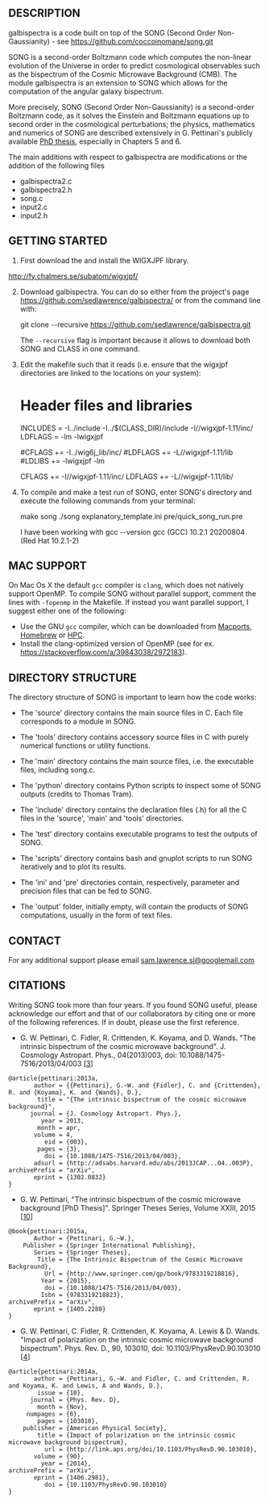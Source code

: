## DESCRIPTION

galbispectra is a code built on top of the SONG (Second Order Non-Gaussianity) - see https://github.com/coccoinomane/song.git 

SONG is a second-order Boltzmann code which computes the non-linear evolution of the Universe in order to predict cosmological observables such as the bispectrum of the Cosmic Microwave Background (CMB). The module galbispectra is an extension to SONG which allows for the computation of the angular galaxy bispectrum.

More precisely, SONG (Second Order Non-Gaussianity) is a second-order Boltzmann code, as it solves the Einstein and Boltzmann equations up to second order in the cosmological perturbations; the physics, mathematics and numerics of SONG are described extensively in G. Pettinari's publicly available [PhD thesis][10], especially in Chapters 5 and 6.

The main additions with respect to galbispectra are modifications or the addition of the following files

- galbispectra2.c
- galbispectra2.h
- song.c
- input2.c
- input2.h

## GETTING STARTED
1. First download the and install the WIGXJPF library.

http://fy.chalmers.se/subatom/wigxjpf/

2. Download galbispectra. You can do so either from the project's page <https://github.com/sedlawrence/galbispectra/> or from the command line with:

    git clone --recursive https://github.com/sedlawrence/galbispectra.git
    
    The `--recursive` flag is important because it allows to download both SONG and CLASS in one command.

3. Edit the makefile such that it reads (i.e. ensure that the wigxjpf directories are linked to the locations on your system):

	# Header files and libraries
	INCLUDES = -I../include -I../$(CLASS_DIR)/include -I/<YOUR-PATH-TO>/wigxjpf-1.11/inc/
	LDFLAGS = -lm -lwigxjpf

	#CFLAGS += -I../wig6j_lib/inc/
	#LDFLAGS += -L/<YOUR-PATH-TO>/wigxjpf-1.11/lib
	#LDLIBS += -lwigxjpf -lm

	CFLAGS += -I/<YOUR-PATH-TO>/wigxjpf-1.11/inc/
	LDFLAGS += -L/<YOUR-PATH-TO>/wigxjpf-1.11/lib/
	
4. To compile and make a test run of SONG, enter SONG's directory and execute the following commands from your terminal:

    make song
    ./song explanatory_template.ini pre/quick_song_run.pre
	
    I have been working with gcc --version gcc (GCC) 10.2.1 20200804 (Red Hat 10.2.1-2)

## MAC SUPPORT

On Mac Os X the default `gcc` compiler is `clang`, which does not natively support OpenMP.
To compile SONG without parallel support, comment the lines with `-fopenmp` in the Makefile.
If instead you want parallel support, I suggest either one of the following:

* Use the GNU `gcc` compiler, which can be downloaded from [Macports], [Homebrew] or [HPC].
* Install the clang-optimized version of OpenMP (see for ex. https://stackoverflow.com/a/39843038/2972183).


## DIRECTORY STRUCTURE
The directory structure of SONG is important to learn how the code works:

* The 'source' directory contains the main source files in C. Each file corresponds to a module in SONG.

* The 'tools' directory contains accessory source files in C with purely numerical functions or utility functions.

* The 'main' directory contains the main source files, i.e. the executable files, including song.c.

* The 'python' directory contains Python scripts to inspect some of SONG outputs (credits to Thomas Tram).

* The 'include' directory contains the declaration files (.h) for all the C files in the 'source', 'main' and 'tools' directories.

* The 'test' directory contains executable programs to test the outputs of SONG.

* The 'scripts' directory contains bash and gnuplot scripts to run SONG iteratively and to plot its results.

* The 'ini' and 'pre' directories contain, respectively, parameter and precision files that can be fed to SONG.

* The 'output' folder, initially empty, will contain the products of SONG computations, usually in the form of text files.



## CONTACT
For any additional support please email sam.lawrence.sl@googlemail.com


## CITATIONS
Writing SONG took more than four years. If you found SONG useful, please acknowledge our effort and that of our collaborators by citing one or more of the following references. If in doubt, please use the first reference.

* G. W. Pettinari, C. Fidler, R. Crittenden, K. Koyama, and D. Wands. "The intrinsic bispectrum of the cosmic microwave background". J. Cosmology Astropart. Phys., 04(2013)003, doi: 10.1088/1475-7516/2013/04/003 [[3]]
```
@article{pettinari:2013a,
       author = {{Pettinari}, G.~W. and {Fidler}, C. and {Crittenden}, R. and {Koyama}, K. and {Wands}, D.},
        title = "{The intrinsic bispectrum of the cosmic microwave background}",
      journal = {J. Cosmology Astropart. Phys.},
         year = 2013,
        month = apr,
       volume = 4,
          eid = {003},
        pages = {3},
          doi = {10.1088/1475-7516/2013/04/003},
       adsurl = {http://adsabs.harvard.edu/abs/2013JCAP...04..003P},
archivePrefix = "arXiv",
       eprint = {1302.0832}
}
```

* G. W. Pettinari, "The intrinsic bispectrum of the cosmic microwave background [PhD Thesis]". Springer Theses Series, Volume XXIII, 2015 [[10]]
```
@book{pettinari:2015a,
	   Author = {Pettinari, G.~W.},
	Publisher = {Springer International Publishing},
	   Series = {Springer Theses},
	    Title = {The Intrinsic Bispectrum of the Cosmic Microwave Background},
	      Url = {http://www.springer.com/gp/book/9783319218816},
	     Year = {2015},
          doi = {10.1088/1475-7516/2013/04/003},
         Isbn = {9783319218823},
archivePrefix = "arXiv",
       eprint = {1405.2280}
}
```

* G. W. Pettinari, C. Fidler, R. Crittenden, K. Koyama, A. Lewis & D. Wands. "Impact of polarization on the intrinsic cosmic microwave background bispectrum". Phys. Rev. D., 90, 103010, doi: 10.1103/PhysRevD.90.103010 [[4]]
```
@article{pettinari:2014a,
	   author = {Pettinari, G.~W. and Fidler, C. and Crittenden, R. and Koyama, K. and Lewis, A and Wands, D.},
	    issue = {10},
	  journal = {Phys. Rev. D},
	    month = {Nov},
	 numpages = {6},
	    pages = {103010},
	publisher = {American Physical Society},
	    title = {Impact of polarization on the intrinsic cosmic microwave background bispectrum},
	      url = {http://link.aps.org/doi/10.1103/PhysRevD.90.103010},
	   volume = {90},
	     year = {2014},
archivePrefix = "arXiv",
       eprint = {1406.2981},
          doi = {10.1103/PhysRevD.90.103010}
}
```


[1]: http://camb.info/ "The CAMB Boltzmann code"
[2]: http://class-code.net/ "The CLASS Boltzmann code"
[3]: http://arxiv.org/abs/1302.0832 "The intrinsic bispectrum of the Cosmic Microwave Background"
[4]: http://arxiv.org/abs/1406.2981 "Impact of polarisation on the intrinsic CMB bispectrum"
[5]: http://arxiv.org/abs/1312.4448 "Spectral distortions in the cosmic microwave background polarization"
[6]: http://arxiv.org/abs/1401.3296 "The intrinsic B-mode polarisation of the Cosmic Microwave Background"
[7]: http://www2.iap.fr/users/pitrou/cmbquick.htm "The CMBquick 2nd-order Boltzmann code"
[8]: http://arxiv.org/abs/1212.3573 "The CMB bispectrum from recombination"
[9]: http://arxiv.org/abs/1104.2933 "The Cosmic Linear Anisotropy Solving System (CLASS)"
[10]: http://arxiv.org/abs/1405.2280 "The intrinsic bispectrum of the Cosmic Microwave Background [PhD thesis]"
[11]: http://arxiv.org/abs/1511.07801 "A precise numerical estimation of the magnetic field generated around recombination"
[Macports]: https://www.macports.org
[Homebrew]: http://brew.sh
[HPC]: http://hpc.sourceforge.net
[Github tutorials]: https://help.github.com/articles/good-resources-for-learning-git-and-github/ "Good Resources for Learning Git and GitHub"
[Github page]: https://github.com/coccoinomane/song.git
[master branch]: https://github.com/coccoinomane/song/tree/master
[develop branch]: https://github.com/coccoinomane/song/tree/develop

